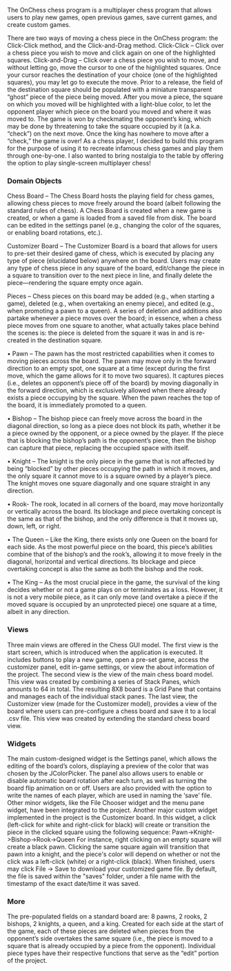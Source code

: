 The OnChess chess program is a multiplayer chess program that allows users to play new games, open previous games, save current games, and create custom games.

There are two ways of moving a chess piece in the OnChess program: the Click-Click method, and the Click-and-Drag method.
Click-Click – Click over a chess piece you wish to move and click again on one of the highlighted squares.
Click-and-Drag – Click over a chess piece you wish to move, and without letting go, move the cursor to one of the highlighted squares. Once your cursor reaches the destination of your choice (one of the highlighted squares), you may let go to execute the move. Prior to a release, the field of the destination square should be populated with a miniature transparent “ghost” piece of the piece being moved.
After you move a piece, the square on which you moved will be highlighted with a light-blue color, to let the opponent player which piece on the board you moved and where it was moved to.
The game is won by checkmating the opponent’s king, which may be done by threatening to take the square occupied by it (a.k.a. “check”) on the next move. Once the king has nowhere to move after a “check,” the game is over!
As a chess player, I decided to build this program for the purpose of using it to recreate infamous chess games and play them through one-by-one. I also wanted to bring nostalgia to the table by offering the option to play single-screen multiplayer chess!


### Domain Objects

Chess Board – The Chess Board hosts the playing field for chess games, allowing chess pieces to move freely around the board (albeit following the standard rules of chess). A Chess Board is created when a new game is created, or when a game is loaded from a saved file from disk. The board can be edited in the settings panel (e.g., changing the color of the squares, or enabling board rotations, etc.).

Customizer Board – The Customizer Board is a board that allows for users to pre-set their desired game of chess, which is executed by placing any type of piece (elucidated below) anywhere on the board. Users may create any type of chess piece in any square of the board, edit/change the piece in a square to transition over to the next piece in line, and finally delete the piece—rendering the square empty once again.

Pieces – Chess pieces on this board may be added (e.g., when starting a game), deleted (e.g., when overtaking an enemy piece), and edited (e.g., when promoting a pawn to a queen). A series of deletion and additions also partake whenever a piece moves over the board; in essence, when a chess piece moves from one square to another, what actually takes place behind the scenes is: the piece is deleted from the square it was in and is re-created in the destination square.

•	Pawn – The pawn has the most restricted capabilities when it comes to moving pieces across the board. The pawn may move only in the forward direction to an empty spot, one square at a time (except during the first move, which the game allows for it to move two squares). It captures pieces (i.e., deletes an opponent’s piece off of the board) by moving diagonally in the forward direction, which is exclusively allowed when there already exists a piece occupying by the square. When the pawn reaches the top of the board, it is immediately promoted to a queen.

•	Bishop – The bishop piece can freely move across the board in the diagonal direction, so long as a piece does not block its path, whether it be a piece owned by the opponent, or a piece owned by the player. If the piece that is blocking the bishop’s path is the opponent’s piece, then the bishop can capture that piece, replacing the occupied space with itself.

•	Knight – The knight is the only piece in the game that is not affected by being “blocked” by other pieces occupying the path in which it moves, and the only square it cannot move to is a square owned by a player’s piece. The knight moves one square diagonally and one square straight in any direction.

•	Rook- The rook, located in all corners of the board, may move horizontally or vertically across the board. Its blockage and piece overtaking concept is the same as that of the bishop, and the only difference is that it moves up, down, left, or right.

•	The Queen – Like the King, there exists only one Queen on the board for each side. As the most powerful piece on the board, this piece’s abilities combine that of the bishop’s and the rook’s, allowing it to move freely in the diagonal, horizontal and vertical directions. Its blockage and piece overtaking concept is also the same as both the bishop and the rook.

•	The King – As the most crucial  piece in the game, the survival of the king decides whether or not a game plays on or terminates as a loss. However, it is not a very mobile piece, as it can only move (and overtake a piece if the moved square is occupied by an unprotected piece) one square at a time, albeit in any direction.


### Views
Three main views are offered in the Chess GUI model. 
The first view is the start screen, which is introduced when the application is executed. It includes buttons to play a new game, open a pre-set game, access the customizer panel, edit in-game settings, or view the about information of the project. 
The second view is the view of the main chess board model. This view was created by combining a series of Stack Panes, which amounts to 64 in total. The resulting 8X8 board is a Grid Pane that contains and manages each of the individual stack panes.
The last view, the Customizer view (made for the Customizer model), provides a view of the board where users can pre-configure a chess board and save it to a local .csv file. This view was created by extending the standard chess board view.


### Widgets
The main custom-designed widget is the Settings panel, which allows the editing of the board’s colors, displaying a preview of the color that was chosen by the JColorPicker. The panel also allows users to enable or disable automatic board rotation after each turn, as well as turning the board flip animation on or off. Users are also provided with the option to write the names of each player, which are used in naming the ‘save’ file. Other minor widgets, like the File Chooser widget and the menu pane widget, have been integrated to the project.
Another major custom widget implemented in the project is the Customizer board. In this widget, a click (left-click for white and right-click for black) will create or transition the piece in the clicked square using the following sequence: Pawn->Knight->Bishop->Rook->Queen 
For instance, right clicking on an empty square will create a black pawn. Clicking the same square again will transition that pawn into a knight, and the piece's color will depend on whether or not the click was a left-click (white) or a right-click (black).
When finished, users may click File -> Save to download your customized game file. By default, the file is saved within the "saves" folder, under a file name with the timestamp of the exact date/time it was saved.



### More
The pre-populated fields on a standard board are: 8 pawns, 2 rooks, 2 bishops, 2 knights, a queen, and a king. Created for each side at the start of the game, each of these pieces are deleted when pieces from the opponent’s side overtakes the same square (i.e., the piece is moved to a square that is already occupied by a piece from the opponent). Individual piece types have their respective functions that serve as the “edit” portion of the project.
